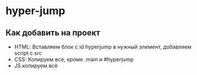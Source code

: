 # hyper-jump
## Как добавить на проект
- HTML: Вставляем блок с id hyperjump в нужный элемент, добавляем script с src
- CSS: Копируем все, кроме .main и #hyperjump
- JS копируем всё
